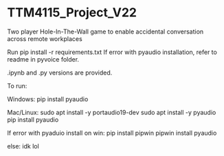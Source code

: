 # TTM4115_Project_V22
Two player Hole-In-The-Wall game to enable accidental conversation across remote workplaces

Run pip install -r requirements.txt
If error with pyaudio installation, refer to readme in pyvoice folder.

.ipynb and .py versions are provided.

To run:

Windows:
pip install pyaudio

Mac/Linux:
sudo apt install -y portaudio19-dev
sudo apt install -y pyaudio
pip install pyaudio

If error with pyaduio install on win:
pip install pipwin
pipwin install pyaudio

else: idk lol